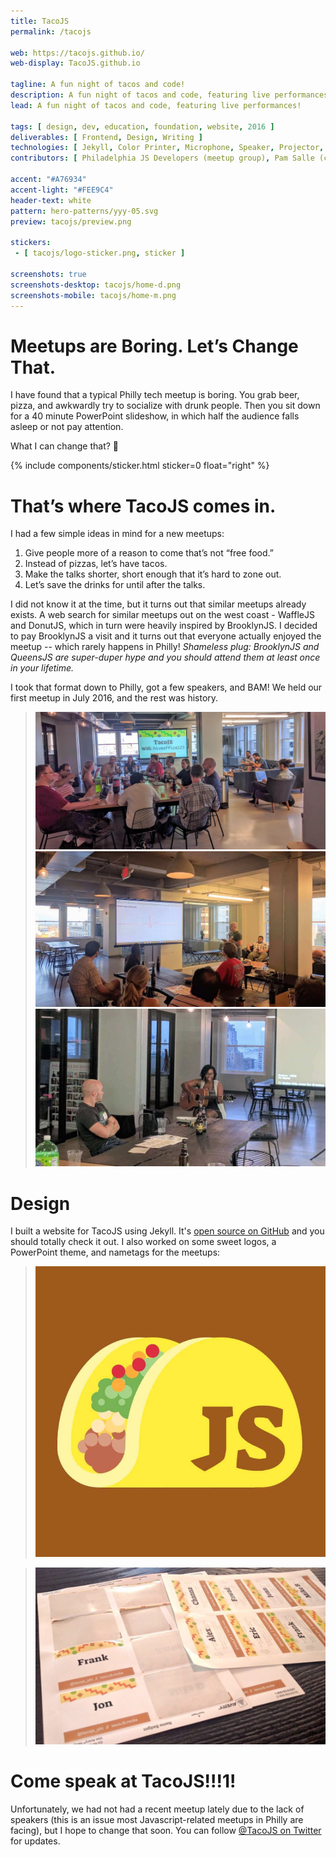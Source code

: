 ```yaml
---
title: TacoJS
permalink: /tacojs

web: https://tacojs.github.io/
web-display: TacoJS.github.io

tagline: A fun night of tacos and code!
description: A fun night of tacos and code, featuring live performances!
lead: A fun night of tacos and code, featuring live performances!

tags: [ design, dev, education, foundation, website, 2016 ]
deliverables: [ Frontend, Design, Writing ]
technologies: [ Jekyll, Color Printer, Microphone, Speaker, Projector, Tacos ]
contributors: [ Philadelphia JS Developers (meetup group), Pam Salle (co-organizer), Jen Voss (co-organizer), Amber Wanner (venue host) ]

accent: "#A76934"
accent-light: "#FEE9C4"
header-text: white
pattern: hero-patterns/yyy-05.svg
preview: tacojs/preview.png

stickers:
 - [ tacojs/logo-sticker.png, sticker ]

screenshots: true
screenshots-desktop: tacojs/home-d.png
screenshots-mobile: tacojs/home-m.png
---
```


# Meetups are Boring. Let’s Change That.

I have found that a typical Philly tech meetup is boring. You grab beer, pizza, and awkwardly try to socialize with drunk people. Then you sit down for a 40 minute PowerPoint slideshow, in which half the audience falls asleep or not pay attention.

What I can change that? :thinking:

{% include components/sticker.html sticker=0 float="right" %}

# That’s where TacoJS comes in.

I had a few simple ideas in mind for a new meetups:

1. Give people more of a reason to come that’s not “free food.”
1. Instead of pizzas, let’s have tacos.
1. Make the talks shorter, short enough that it’s hard to zone out.
1. Let’s save the drinks for until after the talks.

I did not know it at the time, but it turns out that similar meetups already exists. A web search for similar meetups out on the west coast - WaffleJS and DonutJS, which in turn were heavily inspired by BrooklynJS. I decided to pay BrooklynJS a visit and it turns out that everyone actually enjoyed the meetup -- which rarely happens in Philly! _Shameless plug: BrooklynJS and QueensJS are super-duper hype and you should attend them at least once in your lifetime._

I took that format down to Philly, got a few speakers, and BAM! We held our first meetup in July 2016, and the rest was history.

> ![A small audience of 10 people sitting at a table eating Tacos](/media/tacojs/photo-meetup1.jpg)
> ![A person giving a guitar performance](/media/tacojs/photo-meetup3.jpg)
> ![A small audience of 10 people gathered around a presenter](/media/tacojs/photo-meetup2.jpg)

# Design

I built a website for TacoJS using Jekyll. It's [open source on GitHub](https://github.com/TacoJS/tacojs.github.io) and you should totally check it out. I also worked on some sweet logos, a PowerPoint theme, and nametags for the meetups:

> ![TacoJS logo](/media/tacojs/logo-icon.jpg)

> ![A bunch of nametags](/media/tacojs/photo-nametags.jpg)

# Come speak at TacoJS!!!1!

Unfortunately, we had not had a recent meetup lately due to the lack of speakers (this is an issue most Javascript-related meetups in Philly are facing), but I hope to change that soon. You can follow [<icon class="fab fa-twitter"></icon> @TacoJS on Twitter](https://twitter.com/TacoJS_PHL) for updates.